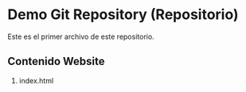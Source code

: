 # Demo Git Repository (Repositorio)

Este es el primer archivo de este repositorio.

##  Contenido Website 

1. index.html